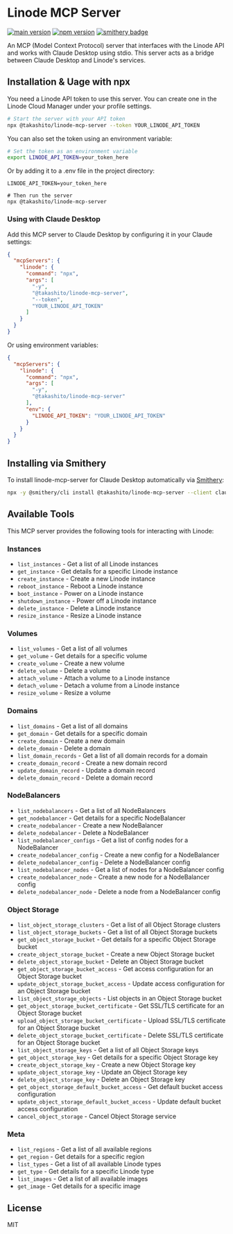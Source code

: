 # Linode MCP Server

[![main version](https://img.shields.io/github/package-json/v/takashito/linode-mcp-server?color=blue)](https://img.shields.io/github/package-json/v/takashito/linode-mcp-server?color=blue)
[![npm version](https://img.shields.io/npm/v/%40takashito%2Flinode-mcp-server)](https://img.shields.io/npm/v/%40takashito%2Flinode-mcp-server)
[![smithery badge](https://smithery.ai/badge/@takashito/linode-mcp-server)](https://smithery.ai/server/@takashito/linode-mcp-server)

An MCP (Model Context Protocol) server that interfaces with the Linode API and works with Claude Desktop using stdio. This server acts as a bridge between Claude Desktop and Linode's services.

## Installation & Uage with npx

You need a Linode API token to use this server. You can create one in the Linode Cloud Manager under your profile settings.

```bash
# Start the server with your API token
npx @takashito/linode-mcp-server --token YOUR_LINODE_API_TOKEN
```

You can also set the token using an environment variable:

```bash
# Set the token as an environment variable
export LINODE_API_TOKEN=your_token_here
```

Or by adding it to a .env file in the project directory:

```
LINODE_API_TOKEN=your_token_here
```

```
# Then run the server
npx @takashito/linode-mcp-server
```

### Using with Claude Desktop

Add this MCP server to Claude Desktop by configuring it in your Claude settings:

```json
{
  "mcpServers": {
    "linode": {
      "command": "npx",
      "args": [
        "-y",
        "@takashito/linode-mcp-server",
        "--token", 
        "YOUR_LINODE_API_TOKEN"
      ]
    }
  }
}
```

Or using environment variables:

```json
{
  "mcpServers": {
    "linode": {
      "command": "npx",
      "args": [
        "-y",
        "@takashito/linode-mcp-server"
      ],
      "env": {
        "LINODE_API_TOKEN": "YOUR_LINODE_API_TOKEN"
      }
    }
  }
}
```

## Installing via Smithery

To install linode-mcp-server for Claude Desktop automatically via [Smithery](https://smithery.ai/server/@takashito/linode-mcp-server):

```bash
npx -y @smithery/cli install @takashito/linode-mcp-server --client claude
```

## Available Tools

This MCP server provides the following tools for interacting with Linode:

### Instances
- `list_instances` - Get a list of all Linode instances
- `get_instance` - Get details for a specific Linode instance
- `create_instance` - Create a new Linode instance
- `reboot_instance` - Reboot a Linode instance
- `boot_instance` - Power on a Linode instance
- `shutdown_instance` - Power off a Linode instance
- `delete_instance` - Delete a Linode instance
- `resize_instance` - Resize a Linode instance

### Volumes
- `list_volumes` - Get a list of all volumes
- `get_volume` - Get details for a specific volume
- `create_volume` - Create a new volume
- `delete_volume` - Delete a volume
- `attach_volume` - Attach a volume to a Linode instance
- `detach_volume` - Detach a volume from a Linode instance
- `resize_volume` - Resize a volume

### Domains
- `list_domains` - Get a list of all domains
- `get_domain` - Get details for a specific domain
- `create_domain` - Create a new domain
- `delete_domain` - Delete a domain
- `list_domain_records` - Get a list of all domain records for a domain
- `create_domain_record` - Create a new domain record
- `update_domain_record` - Update a domain record
- `delete_domain_record` - Delete a domain record

### NodeBalancers
- `list_nodebalancers` - Get a list of all NodeBalancers
- `get_nodebalancer` - Get details for a specific NodeBalancer
- `create_nodebalancer` - Create a new NodeBalancer
- `delete_nodebalancer` - Delete a NodeBalancer
- `list_nodebalancer_configs` - Get a list of config nodes for a NodeBalancer
- `create_nodebalancer_config` - Create a new config for a NodeBalancer
- `delete_nodebalancer_config` - Delete a NodeBalancer config
- `list_nodebalancer_nodes` - Get a list of nodes for a NodeBalancer config
- `create_nodebalancer_node` - Create a new node for a NodeBalancer config
- `delete_nodebalancer_node` - Delete a node from a NodeBalancer config

### Object Storage
- `list_object_storage_clusters` - Get a list of all Object Storage clusters
- `list_object_storage_buckets` - Get a list of all Object Storage buckets
- `get_object_storage_bucket` - Get details for a specific Object Storage bucket
- `create_object_storage_bucket` - Create a new Object Storage bucket
- `delete_object_storage_bucket` - Delete an Object Storage bucket
- `get_object_storage_bucket_access` - Get access configuration for an Object Storage bucket
- `update_object_storage_bucket_access` - Update access configuration for an Object Storage bucket
- `list_object_storage_objects` - List objects in an Object Storage bucket
- `get_object_storage_bucket_certificate` - Get SSL/TLS certificate for an Object Storage bucket
- `upload_object_storage_bucket_certificate` - Upload SSL/TLS certificate for an Object Storage bucket
- `delete_object_storage_bucket_certificate` - Delete SSL/TLS certificate for an Object Storage bucket
- `list_object_storage_keys` - Get a list of all Object Storage keys
- `get_object_storage_key` - Get details for a specific Object Storage key
- `create_object_storage_key` - Create a new Object Storage key
- `update_object_storage_key` - Update an Object Storage key
- `delete_object_storage_key` - Delete an Object Storage key
- `get_object_storage_default_bucket_access` - Get default bucket access configuration
- `update_object_storage_default_bucket_access` - Update default bucket access configuration
- `cancel_object_storage` - Cancel Object Storage service

### Meta
- `list_regions` - Get a list of all available regions
- `get_region` - Get details for a specific region
- `list_types` - Get a list of all available Linode types
- `get_type` - Get details for a specific Linode type
- `list_images` - Get a list of all available images
- `get_image` - Get details for a specific image

## License

MIT
